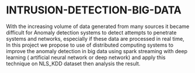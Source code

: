 # INTRUSION-DETECTION-BIG-DATA
With the increasing volume of data generated from many sources it became difficult for Anomaly detection systems to detect attempts to penetrate systems and networks, especially if these data are processed in real time, In this project we propose to use of distributed computing systems to improve the anomaly detection in big data using spark streaming with deep learning ( artificial neural network or deep network) and apply this technique on NLS_KDD dataset then analysis the result.
